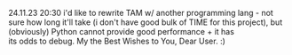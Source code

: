 24.11.23 20:30 i'd like to rewrite TAM w/ another programming lang - not sure how long it'll take (i don't have good bulk of TIME for this project), but (obviously) Python cannot provide good performance + it has <br>
its odds to debug. My the Best Wishes to You, Dear User. :)
